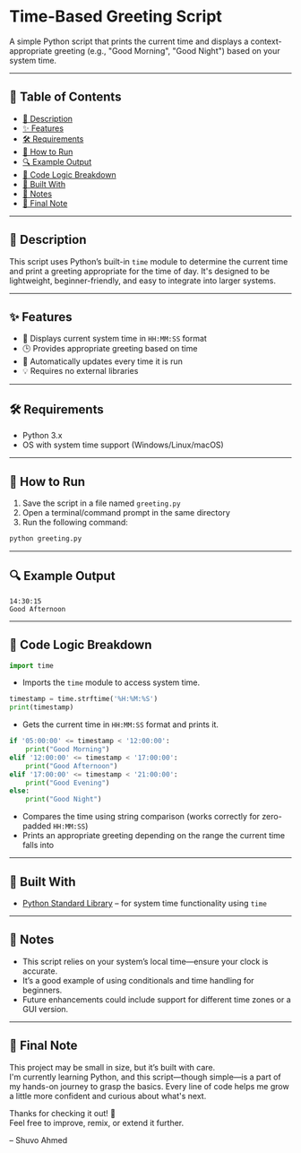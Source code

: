 # Time-Based Greeting Script

A simple Python script that prints the current time and displays a context-appropriate greeting (e.g., "Good Morning", "Good Night") based on your system time.

---

## 📑 Table of Contents

- [📜 Description](#-description)  
- [✨ Features](#-features)  
- [🛠️ Requirements](#-requirements)  
- [🚀 How to Run](#-how-to-run)  
- [🔍 Example Output](#-example-output)  
- [🧠 Code Logic Breakdown](#-code-logic-breakdown)  
- [🔧 Built With](#-built-with)  
- [📌 Notes](#-notes)  
- [📝 Final Note](#-final-note)

---

## 📜 Description

This script uses Python’s built-in `time` module to determine the current time and print a greeting appropriate for the time of day. It's designed to be lightweight, beginner-friendly, and easy to integrate into larger systems.

---

## ✨ Features

- 📅 Displays current system time in `HH:MM:SS` format  
- 🕒 Provides appropriate greeting based on time  
- 🔁 Automatically updates every time it is run  
- 💡 Requires no external libraries  

---

## 🛠️ Requirements

- Python 3.x  
- OS with system time support (Windows/Linux/macOS)

---

## 🚀 How to Run

1. Save the script in a file named `greeting.py`
2. Open a terminal/command prompt in the same directory
3. Run the following command:

```bash
python greeting.py
```

---

## 🔍 Example Output

```
14:30:15  
Good Afternoon
```

---

## 🧠 Code Logic Breakdown

```python
import time
```
- Imports the `time` module to access system time.

```python
timestamp = time.strftime('%H:%M:%S')
print(timestamp)
```
- Gets the current time in `HH:MM:SS` format and prints it.

```python
if '05:00:00' <= timestamp < '12:00:00':
    print("Good Morning")
elif '12:00:00' <= timestamp < '17:00:00':
    print("Good Afternoon")
elif '17:00:00' <= timestamp < '21:00:00':
    print("Good Evening")
else:
    print("Good Night")
```
- Compares the time using string comparison (works correctly for zero-padded `HH:MM:SS`)  
- Prints an appropriate greeting depending on the range the current time falls into

---

## 🔧 Built With

- [Python Standard Library](https://docs.python.org/3/library/) – for system time functionality using `time`

---

## 📌 Notes

- This script relies on your system’s local time—ensure your clock is accurate.  
- It’s a good example of using conditionals and time handling for beginners.  
- Future enhancements could include support for different time zones or a GUI version.

---

## 📝 Final Note

This project may be small in size, but it’s built with care.  
I'm currently learning Python, and this script—though simple—is a part of my hands-on journey to grasp the basics. Every line of code helps me grow a little more confident and curious about what's next.

Thanks for checking it out! 🎉  
Feel free to improve, remix, or extend it further.

– Shuvo Ahmed
